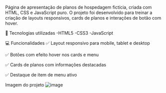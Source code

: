 Página de apresentação de planos de hospedagem fictícia, criada com HTML, CSS e JavaScript puro. O projeto foi desenvolvido para treinar a criação de layouts responsivos, cards de planos e interações de botão com hover.

🚀 Tecnologias utilizadas
-HTML5
-CSS3
-JavaScript

💻 Funcionalidades
✅ Layout responsivo para mobile, tablet e desktop

✅ Botões com efeito hover nos cards e menu

✅ Cards de planos com informações destacadas

✅ Destaque de item de menu ativo


Imagem do projeto
![image](https://github.com/user-attachments/assets/6a648984-9703-4be7-8483-f086072e23e2)
